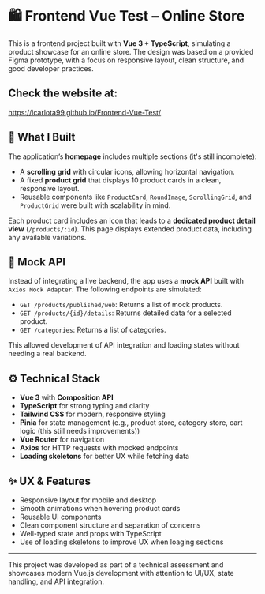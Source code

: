 # 🛍️ Frontend Vue Test – Online Store

This is a frontend project built with **Vue 3 + TypeScript**, simulating a product showcase for an online store. The design was based on a provided Figma prototype, with a focus on responsive layout, clean structure, and good developer practices.

## Check the website at:
https://icarlota99.github.io/Frontend-Vue-Test/

## 🧩 What I Built

The application’s **homepage** includes multiple sections (it's still incomplete):

- A **scrolling grid** with circular icons, allowing horizontal navigation.
- A fixed **product grid** that displays 10 product cards in a clean, responsive layout.
- Reusable components like `ProductCard`, `RoundImage`, `ScrollingGrid`, and `ProductGrid` were built with scalability in mind.

Each product card includes an icon that leads to a **dedicated product detail view** (`/products/:id`). This page displays extended product data, including any available variations.

## 🔌 Mock API

Instead of integrating a live backend, the app uses a **mock API** built with `Axios Mock Adapter`. The following endpoints are simulated:

- `GET /products/published/web`: Returns a list of mock products.
- `GET /products/{id}/details`: Returns detailed data for a selected product.
- `GET /categories`: Returns a list of categories.

This allowed development of API integration and loading states without needing a real backend.

## ⚙️ Technical Stack

- **Vue 3** with **Composition API**
- **TypeScript** for strong typing and clarity
- **Tailwind CSS** for modern, responsive styling
- **Pinia** for state management (e.g., product store, category store, cart logic (this still needs improvements))
- **Vue Router** for navigation
- **Axios** for HTTP requests with mocked endpoints
- **Loading skeletons** for better UX while fetching data

## ✨ UX & Features

- Responsive layout for mobile and desktop
- Smooth animations when hovering product cards
- Reusable UI components
- Clean component structure and separation of concerns
- Well-typed state and props with TypeScript
- Use of loading skeletons to improve UX when loaging sections

---

This project was developed as part of a technical assessment and showcases modern Vue.js development with attention to UI/UX, state handling, and API integration.